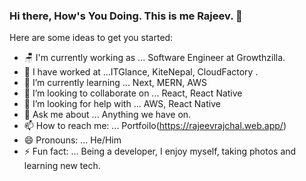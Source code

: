### Hi there, How's You Doing. This is me Rajeev.  👋

Here are some ideas to get you started:
- 🪑 I'm currently working as ... Software Engineer at Growthzilla.
- 🔭 I have worked at ...ITGlance, KiteNepal, CloudFactory .
- 🌱 I’m currently learning ... Next, MERN, AWS 
- 👯 I’m looking to collaborate on ... React, React Native
- 🤔 I’m looking for help with ... AWS, React Native
- 💬 Ask me about ... Anything we have on. 
- 📫 How to reach me: ... Portfoilo(https://rajeevrajchal.web.app/)
- 😄 Pronouns: ... He/Him 
- ⚡ Fun fact: ... Being a developer, I enjoy myself, taking photos and learning new tech.

